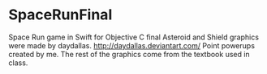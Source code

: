 # SpaceRunFinal
Space Run game in Swift for Objective C final 
Asteroid and Shield graphics were made by daydallas. http://daydallas.deviantart.com/
Point powerups created by me.
The rest of the graphics come from the textbook used in class. 
